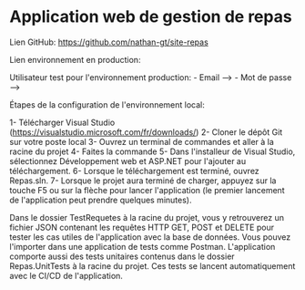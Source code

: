 # Application web de gestion de repas

Lien GitHub: https://github.com/nathan-gt/site-repas

Lien environnement en production:

Utilisateur test pour l'environnement production: - Email -->
                                                  - Mot de passe -->

Étapes de la configuration de l'environnement local:

1- Télécharger Visual Studio (https://visualstudio.microsoft.com/fr/downloads/)
2- Cloner le dépôt Git sur votre poste local
3- Ouvrez un terminal de commandes et aller à la racine du projet
4- Faites la commande 
5- Dans l'installeur de Visual Studio, sélectionnez Développement web et ASP.NET pour l'ajouter au téléchargement.
6- Lorsque le téléchargement est terminé, ouvrez Repas.sln.
7- Lorsque le projet aura terminé de charger, appuyez sur la touche F5 ou sur la flèche pour lancer l'application 
   (le premier lancement de l'application peut prendre quelques minutes).

Dans le dossier TestRequetes à la racine du projet, vous y retrouverez un fichier JSON contenant les requêtes HTTP GET, POST et DELETE pour tester les cas utiles de l'application avec la base de données. Vous pouvez l'importer dans une application de tests comme Postman. L'application comporte aussi des tests unitaires contenus dans le dossier Repas.UnitTests à la racine du projet. Ces tests se lancent automatiquement avec le CI/CD de l'application.